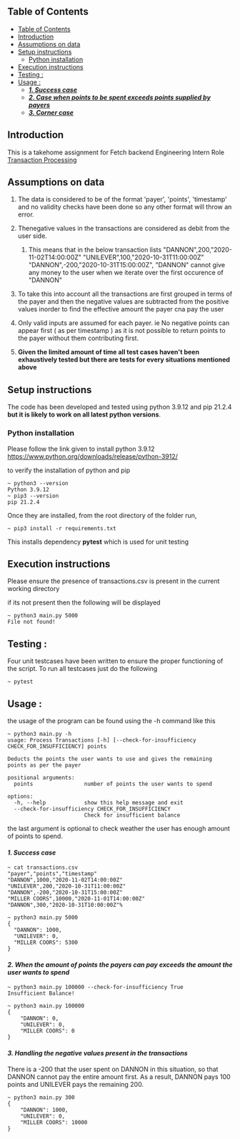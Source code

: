 ## Table of Contents

- [Table of Contents](#table-of-contents)
- [Introduction](#introduction)
- [Assumptions on data](#assumptions-on-data)
- [Setup instructions](#setup-instructions)
  - [Python installation](#python)
- [Execution instructions](#execution-instructions)
- [Testing :](#testing-)
- [Usage :](#usage-)
    - [***1. Success case***](#1-success-case)
    - [***2. Case when points to be spent exceeds points supplied by payers***](#2-case-when-points-to-be-spent-exceeds-points-supplied-by-payers)
    - [***3. Corner case***](#3-corner-case)

## Introduction

This is a takehome assignment for Fetch backend Engineering Intern Role [Transaction Processing](https://docs.google.com/document/d/1Yn_xAonwLOINma3MquU5ag6KoNMkrH3uA-99pJvqaWs/edit)

## Assumptions on data 

1. The data is considered to be of the format 'payer', 'points', 'timestamp' and no validity checks have been done so any other format will throw an error.

2. Thenegative values in the transactions are considered as debit from the user side.
    1. This means that in the below transaction lists
    "DANNON",200,"2020-11-02T14:00:00Z"
    "UNILEVER",100,"2020-10-31T11:00:00Z"
    "DANNON",-200,"2020-10-31T15:00:00Z",
    "DANNON" cannot give any money to the user when we iterate over the first occurence of "DANNON" 

3. To take this into account all the transactions are first grouped in terms of the payer and then the negative values are subtracted from the positive values inorder to find the effective amount the payer cna pay the user
4. Only valid inputs are assumed for each payer. ie No negative points can appear first ( as per timestamp ) as it is not possible to return points to the payer without them contributing first.
   
5. **Given the limited amount of time all test cases haven't been exhaustively tested but there are tests for every situations mentioned above**


## Setup instructions

The code has been developed and tested using python 3.9.12 and pip 21.2.4 **but it is likely to work on all latest python versions**. 

### Python installation


Please follow the link given to install python 3.9.12 https://www.python.org/downloads/release/python-3912/


to verify the installation of python and pip

```
~ python3 --version
Python 3.9.12
~ pip3 --version
pip 21.2.4
```

Once they are installed, from the root directory of the folder run, 

```
~ pip3 install -r requirements.txt
```

This installs dependency **pytest** which is used for unit testing

## Execution instructions

Please ensure the presence of transactions.csv is present in the current working directory

if its not present then the following will be displayed

```
~ python3 main.py 5000
File not found!
```

## Testing :

Four unit testcases have been written to ensure the proper functioning of the script. To run all testcases just do the following
```
~ pytest
```

## Usage :
the usage of the program can be found using the -h command like this

```
~ python3 main.py -h
usage: Process Transactions [-h] [--check-for-insufficiency CHECK_FOR_INSUFFICIENCY] points

Deducts the points the user wants to use and gives the remaining points as per the payer

positional arguments:
  points                number of points the user wants to spend

options:
  -h, --help            show this help message and exit
  --check-for-insufficiency CHECK_FOR_INSUFFICIENCY
                        Check for insufficient balance

```

the last argument is optional to check weather the user has enough amount of points to spend.

#### ***1. Success case***

```
~ cat transactions.csv
"payer","points","timestamp"
"DANNON",1000,"2020-11-02T14:00:00Z"
"UNILEVER",200,"2020-10-31T11:00:00Z"
"DANNON",-200,"2020-10-31T15:00:00Z"
"MILLER COORS",10000,"2020-11-01T14:00:00Z"
"DANNON",300,"2020-10-31T10:00:00Z"% 

~ python3 main.py 5000
{
  "DANNON": 1000,
  "UNILEVER": 0,
  "MILLER COORS": 5300
}
```


#### ***2. When the amount of points the payers can pay exceeds the amount the user wants to spend***
```
~ python3 main.py 100000 --check-for-insufficiency True 
Insufficient Balance!
```
```
~ python3 main.py 100000  
{
    "DANNON": 0,
    "UNILEVER": 0,
    "MILLER COORS": 0
}
```

#### ***3. Handling the negative values present in the transactions***

There is a -200 that the user spent on DANNON in this situation, so that DANNON cannot pay the entire amount first. As a result, DANNON pays 100 points and UNILEVER pays the remaining 200.

```
~ python3 main.py 300
{
    "DANNON": 1000,
    "UNILEVER": 0,
    "MILLER COORS": 10000
}
```


